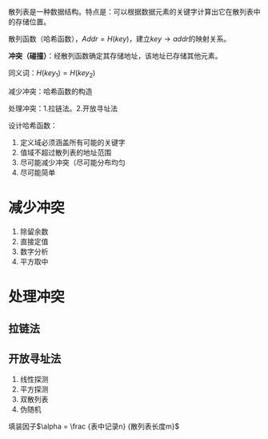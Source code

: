 散列表是一种数据结构。特点是：可以根据数据元素的关键字计算出它在散列表中的存储位置。

散列函数（哈希函数），$Addr = H(key)$，建立$key \rightarrow addr$的映射关系。

**冲突（碰撞）**：经散列函数确定其存储地址，该地址已存储其他元素。

同义词：$H(key_1) = H(key_2)$



减少冲突：哈希函数的构造

处理冲突：1.拉链法。2.开放寻址法



设计哈希函数：

1. 定义域必须涵盖所有可能的关键字
2. 值域不超过散列表的地址范围
3. 尽可能减少冲突（尽可能分布均匀
4. 尽可能简单



# 减少冲突

1. 除留余数
2. 直接定值
3. 数字分析
4. 平方取中

# 处理冲突

## 拉链法



## 开放寻址法

1. 线性探测
2. 平方探测
3. 双散列表
4. 伪随机



填装因子$\alpha = \frac {表中记录n} {散列表长度m}$

